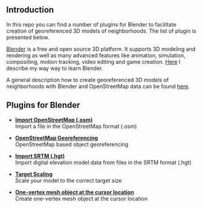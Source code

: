 ## Introduction

In this repo you can find a number of plugins for Blender to facilitate creation of georeferenced 3D models of neighborhoods. The list of plugin is presented below.

[Blender](http://www.blender.org) is a free and open source 3D platform. It supports 3D modeling and rendering as well as many advanced features like animation, simulation, compositing, motion tracking, video editing and game creation.
[Here](https://github.com/vvoovv/blender-geo/wiki/Learning-Blender) I describe my way way to learn Blender.

A general description how to create georeferenced 3D models of neighborhoods with Blender and OpenStreetMap data can be found [here](https://github.com/vvoovv/blender-geo/wiki/3D-Models-of-Neighborhoods).


## Plugins for Blender

* **[Import OpenStreetMap (.osm)](https://github.com/vvoovv/blender-geo/wiki/Import-OpenStreetMap-(.osm))**
<br>Import a file in the OpenStreetMap format (.osm)

* **[OpenStreetMap Georeferencing](https://github.com/vvoovv/blender-geo/wiki/OpenStreetMap-Georeferencing)**
<br>OpenStreetMap based object georeferencing

* **[Import SRTM (.hgt)](https://github.com/vvoovv/blender-geo/wiki/Import-SRTM-(.hgt))**
<br>Import digital elevation model data from files in the SRTM format (.hgt)

* **[Target Scaling](https://github.com/vvoovv/blender-geo/wiki/Target-Scaling)**
<br>Scale your model to the correct target size

* **[One-vertex mesh object at the cursor location](https://github.com/vvoovv/blender-geo/wiki/One-vertex-mesh-object-at-the-cursor-location)**
<br>Create one-vertex mesh object at the cursor location
